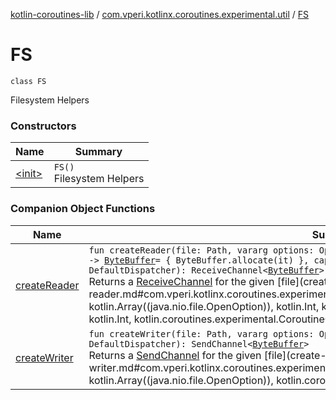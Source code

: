 [kotlin-coroutines-lib](../../index.md) / [com.vperi.kotlinx.coroutines.experimental.util](../index.md) / [FS](./index.md)

# FS

`class FS`

Filesystem Helpers

### Constructors

| Name | Summary |
|---|---|
| [&lt;init&gt;](-init-.md) | `FS()`<br>Filesystem Helpers |

### Companion Object Functions

| Name | Summary |
|---|---|
| [createReader](create-reader.md) | `fun createReader(file: Path, vararg options: OpenOption, blockSize: `[`Int`](https://kotlinlang.org/api/latest/jvm/stdlib/kotlin/-int/index.html)` = 1024, allocator: (`[`Int`](https://kotlinlang.org/api/latest/jvm/stdlib/kotlin/-int/index.html)`) -> `[`ByteBuffer`](http://docs.oracle.com/javase/6/docs/api/java/nio/ByteBuffer.html)` = { ByteBuffer.allocate(it) }, capacity: `[`Int`](https://kotlinlang.org/api/latest/jvm/stdlib/kotlin/-int/index.html)` = 0, context: `[`CoroutineContext`](https://kotlinlang.org/api/latest/jvm/stdlib/kotlin.coroutines.experimental/-coroutine-context/index.html)` = DefaultDispatcher): ReceiveChannel<`[`ByteBuffer`](http://docs.oracle.com/javase/6/docs/api/java/nio/ByteBuffer.html)`>`<br>Returns a [ReceiveChannel](#) for the given [file](create-reader.md#com.vperi.kotlinx.coroutines.experimental.util.FS.Companion$createReader(java.nio.file.Path, kotlin.Array((java.nio.file.OpenOption)), kotlin.Int, kotlin.Function1((kotlin.Int, java.nio.ByteBuffer)), kotlin.Int, kotlin.coroutines.experimental.CoroutineContext)/file) for reading. |
| [createWriter](create-writer.md) | `fun createWriter(file: Path, vararg options: OpenOption, context: `[`CoroutineContext`](https://kotlinlang.org/api/latest/jvm/stdlib/kotlin.coroutines.experimental/-coroutine-context/index.html)` = DefaultDispatcher): SendChannel<`[`ByteBuffer`](http://docs.oracle.com/javase/6/docs/api/java/nio/ByteBuffer.html)`>`<br>Returns a [SendChannel](#) for the given [file](create-writer.md#com.vperi.kotlinx.coroutines.experimental.util.FS.Companion$createWriter(java.nio.file.Path, kotlin.Array((java.nio.file.OpenOption)), kotlin.coroutines.experimental.CoroutineContext)/file) for writing |
